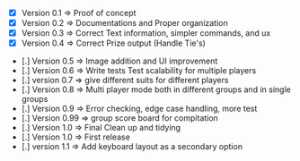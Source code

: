 -   [x] Version 0.1 => Proof of concept
-   [x] Version 0.2 => Documentations and Proper organization
-   [x] Version 0.3 => Correct Text information, simpler commands, and ux
-   [x] Version 0.4 => Correct Prize output (Handle Tie's)
-   [.] Version 0.5 => Image addition and UI improvement
-   [.] Version 0.6 => Write tests
    Test scalability for multiple players
-   [.] version 0.7 => give different suits for different players
-   [.] Version 0.8 => Multi player mode both in different groups and in single groups
-   [.] Version 0.9 => Error checking, edge case handling, more test
-   [.] Version 0.99 => group score board for compitation
-   [.] Version 1.0 => Final Clean up and tidying
-   [.] Version 1.0 => First release
-   [.] version 1.1 => Add keyboard layout as a secondary option
